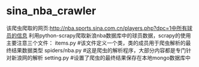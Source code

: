 sina_nba_crawler
================
该爬虫爬取的网页:http://nba.sports.sina.com.cn/players.php?dpc=1中所有球员的信息
利用python-scrapy爬取新浪nba数据库中的球员数据，scrapy的使用主要注意三个文件：
items.py #该文件定义一个类，类的成员用于爬虫解析的最终结果数据类型
spiders/nba.py #这是爬虫的解析程序，大部分内容都是专门针对新浪网的解析
setting.py #设置了爬虫的最终结果保存在本地mongo数据库中
